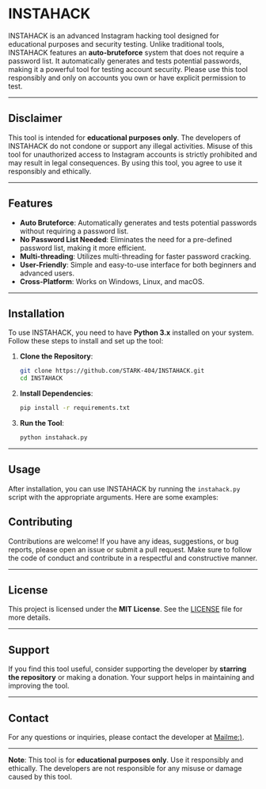 # INSTAHACK

INSTAHACK is an advanced Instagram hacking tool designed for educational purposes and security testing. Unlike traditional tools, INSTAHACK features an **auto-bruteforce** system that does not require a password list. It automatically generates and tests potential passwords, making it a powerful tool for testing account security. Please use this tool responsibly and only on accounts you own or have explicit permission to test.

---

## Disclaimer

This tool is intended for **educational purposes only**. The developers of INSTAHACK do not condone or support any illegal activities. Misuse of this tool for unauthorized access to Instagram accounts is strictly prohibited and may result in legal consequences. By using this tool, you agree to use it responsibly and ethically.

---

## Features

- **Auto Bruteforce**: Automatically generates and tests potential passwords without requiring a password list.
- **No Password List Needed**: Eliminates the need for a pre-defined password list, making it more efficient.
- **Multi-threading**: Utilizes multi-threading for faster password cracking.
- **User-Friendly**: Simple and easy-to-use interface for both beginners and advanced users.
- **Cross-Platform**: Works on Windows, Linux, and macOS.

---

## Installation

To use INSTAHACK, you need to have **Python 3.x** installed on your system. Follow these steps to install and set up the tool:

1. **Clone the Repository**:
   ```bash
   git clone https://github.com/STARK-404/INSTAHACK.git
   cd INSTAHACK
   ```

2. **Install Dependencies**:
   ```bash
   pip install -r requirements.txt
   ```

3. **Run the Tool**:
   ```bash
   python instahack.py
   ```

---

## Usage

After installation, you can use INSTAHACK by running the `instahack.py` script with the appropriate arguments. Here are some examples:


## Contributing

Contributions are welcome! If you have any ideas, suggestions, or bug reports, please open an issue or submit a pull request. Make sure to follow the code of conduct and contribute in a respectful and constructive manner.

---

## License

This project is licensed under the **MIT License**. See the [LICENSE](LICENSE) file for more details.

---

## Support

If you find this tool useful, consider supporting the developer by **starring the repository** or making a donation. Your support helps in maintaining and improving the tool.

---

## Contact

For any questions or inquiries, please contact the developer at [Mailme:)](mailto:gamerunknown509@gmail.com).

---

**Note**: This tool is for **educational purposes only**. Use it responsibly and ethically. The developers are not responsible for any misuse or damage caused by this tool.
